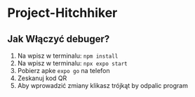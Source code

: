 # Project-Hitchhiker
## Jak Włączyć debuger?
1. Na wpisz w terminalu: ``npm install``
1. Na wpisz w terminalu: ``npx expo start``
1. Pobierz apke ``expo go`` na telefon
1. Zeskanuj kod QR
1. Aby wprowadzić zmiany klikasz trójkąt by odpalic program
